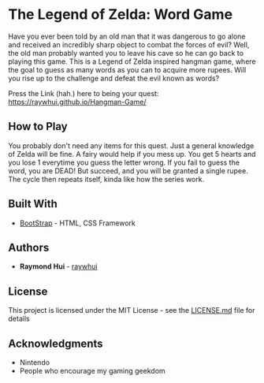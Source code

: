 # The Legend of Zelda: Word Game

Have you ever been told by an old man that it was dangerous to go alone and received an incredibly sharp object to combat the forces of evil? Well, the old man probably wanted you to leave his cave so he can go back to playing this game. This is a Legend of Zelda inspired hangman game, where the goal to guess as many words as you can to acquire more rupees. Will you rise up to the challenge and defeat the evil known as words?

Press the Link (hah.) here to being your quest: https://raywhui.github.io/Hangman-Game/


## How to Play

You probably don't need any items for this quest. Just a general knowledge of Zelda will be fine. A fairy would help if you mess up. You get 5 hearts and you lose 1 everytime you guess the letter wrong. If you fail to guess the word, you are DEAD! But succeed, and you will be granted a single rupee. The cycle then repeats itself, kinda like how the series work.


## Built With

* [BootStrap](https://getbootstrap.com/) - HTML, CSS Framework
 

## Authors

* **Raymond Hui** - [raywhui](https://github.com/raywhui/)


## License

This project is licensed under the MIT License - see the [LICENSE.md](LICENSE.md) file for details


## Acknowledgments

* Nintendo
* People who encourage my gaming geekdom
